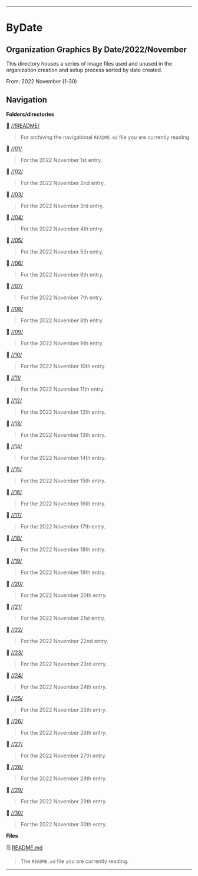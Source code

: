 
***

# ByDate

## Organization Graphics By Date/2022/November

This directory houses a series of image files used and unused in the organization creation and setup process sorted by date created.

From: 2022 November (1-30)

## Navigation

**Folders/directories**

📁 [//!README/](/OrganizationGraphics/!README/)

> For archiving the navigational `README.md` file you are currently reading.

📁 [//01/](/OrganizationGraphics/ByDate/2022/November/01/)

> For the 2022 November 1st entry.

📁 [//02/](/OrganizationGraphics/ByDate/2022/November/02/)

> For the 2022 November 2nd entry.

📁 [//03/](/OrganizationGraphics/ByDate/2022/November/03/)

> For the 2022 November 3rd entry.

📁 [//04/](/OrganizationGraphics/ByDate/2022/November/04/)

> For the 2022 November 4th entry.

📁 [//05/](/OrganizationGraphics/ByDate/2022/November/05/)

> For the 2022 November 5th entry.

📁 [//06/](/OrganizationGraphics/ByDate/2022/November/06/)

> For the 2022 November 6th entry.

📁 [//07/](/OrganizationGraphics/ByDate/2022/November/07/)

> For the 2022 November 7th entry.

📁 [//08/](/OrganizationGraphics/ByDate/2022/November/08/)

> For the 2022 November 8th entry.

📁 [//09/](/OrganizationGraphics/ByDate/2022/November/09/)

> For the 2022 November 9th entry.

📁 [//10/](/OrganizationGraphics/ByDate/2022/November/10/)

> For the 2022 November 10th entry.

📁 [//11/](/OrganizationGraphics/ByDate/2022/November/11/)

> For the 2022 November 11th entry.

📁 [//12/](/OrganizationGraphics/ByDate/2022/November/12/)

> For the 2022 November 12th entry.

📁 [//13/](/OrganizationGraphics/ByDate/2022/November/13/)

> For the 2022 November 13th entry.

📁 [//14/](/OrganizationGraphics/ByDate/2022/November/14/)

> For the 2022 November 14th entry.

📁 [//15/](/OrganizationGraphics/ByDate/2022/November/15/)

> For the 2022 November 15th entry.

📁 [//16/](/OrganizationGraphics/ByDate/2022/November/16/)

> For the 2022 November 16th entry.

📁 [//17/](/OrganizationGraphics/ByDate/2022/November/17/)

> For the 2022 November 17th entry.

📁 [//18/](/OrganizationGraphics/ByDate/2022/November/18/)

> For the 2022 November 18th entry.

📁 [//19/](/OrganizationGraphics/ByDate/2022/November/19/)

> For the 2022 November 19th entry.

📁 [//20/](/OrganizationGraphics/ByDate/2022/November/20/)

> For the 2022 November 20th entry.

📁 [//21/](/OrganizationGraphics/ByDate/2022/November/21/)

> For the 2022 November 21st entry.

📁 [//22/](/OrganizationGraphics/ByDate/2022/November/22/)

> For the 2022 November 22nd entry.

📁 [//23/](/OrganizationGraphics/ByDate/2022/November/23/)

> For the 2022 November 23rd entry.

📁 [//24/](/OrganizationGraphics/ByDate/2022/November/24/)

> For the 2022 November 24th entry.

📁 [//25/](/OrganizationGraphics/ByDate/2022/November/25/)

> For the 2022 November 25th entry.

📁 [//26/](/OrganizationGraphics/ByDate/2022/November/26/)

> For the 2022 November 26th entry.

📁 [//27/](/OrganizationGraphics/ByDate/2022/November/27/)

> For the 2022 November 27th entry.

📁 [//28/](/OrganizationGraphics/ByDate/2022/November/28/)

> For the 2022 November 28th entry.

📁 [//29/](/OrganizationGraphics/ByDate/2022/November/29/)

> For the 2022 November 29th entry.

📁 [//30/](/OrganizationGraphics/ByDate/2022/November/30/)

> For the 2022 November 30th entry.

**Files**

🗒️ [README.md](/OrganizationGraphics/ByDate/2022/November/README.md)

> The `README.md` file you are currently reading.

***

